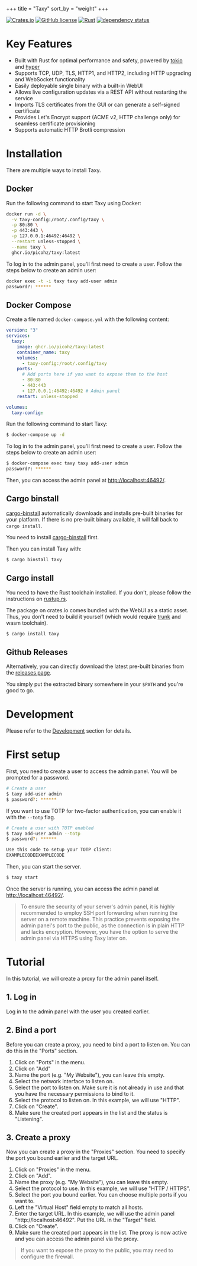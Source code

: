 +++
title = "Taxy"
sort_by = "weight"
+++

[![Crates.io](https://img.shields.io/crates/v/taxy.svg)](https://crates.io/crates/taxy)
[![GitHub license](https://img.shields.io/github/license/picoHz/taxy.svg)](https://github.com/picoHz/taxy/blob/main/LICENSE)
[![Rust](https://github.com/picoHz/taxy/actions/workflows/rust.yml/badge.svg)](https://github.com/picoHz/taxy/actions/workflows/rust.yml)
[![dependency status](https://deps.rs/crate/taxy/latest/status.svg)](https://deps.rs/crate/taxy)

# Key Features

- Built with Rust for optimal performance and safety, powered by [tokio](https://tokio.rs/) and [hyper](https://hyper.rs/)
- Supports TCP, UDP, TLS, HTTP1, and HTTP2, including HTTP upgrading and WebSocket functionality
- Easily deployable single binary with a built-in WebUI
- Allows live configuration updates via a REST API without restarting the service
- Imports TLS certificates from the GUI or can generate a self-signed certificate
- Provides Let's Encrypt support (ACME v2, HTTP challenge only) for seamless certificate provisioning
- Supports automatic HTTP Brotli compression

# Installation

There are multiple ways to install Taxy.

## Docker

Run the following command to start Taxy using Docker:

```bash
docker run -d \
  -v taxy-config:/root/.config/taxy \
  -p 80:80 \
  -p 443:443 \
  -p 127.0.0.1:46492:46492 \
  --restart unless-stopped \
  --name taxy \
  ghcr.io/picohz/taxy:latest
```

To log in to the admin panel, you'll first need to create a user. Follow the steps below to create an admin user:

```bash
docker exec -t -i taxy taxy add-user admin
password?: ******
```

## Docker Compose

Create a file named `docker-compose.yml` with the following content:

```yaml
version: "3"
services:
  taxy:
    image: ghcr.io/picohz/taxy:latest
    container_name: taxy
    volumes:
      - taxy-config:/root/.config/taxy
    ports:
      # Add ports here if you want to expose them to the host
      - 80:80
      - 443:443
      - 127.0.0.1:46492:46492 # Admin panel
    restart: unless-stopped

volumes:
  taxy-config:
```

Run the following command to start Taxy:

```bash
$ docker-compose up -d
```

To log in to the admin panel, you'll first need to create a user. Follow the steps below to create an admin user:

```bash
$ docker-compose exec taxy taxy add-user admin
password?: ******
```

Then, you can access the admin panel at [http://localhost:46492/](http://localhost:46492/).

## Cargo binstall

[cargo-binstall](https://github.com/cargo-bins/) automatically downloads and installs pre-built binaries for your platform. If there is no pre-built binary available, it will fall back to `cargo install`.

You need to install [cargo-binstall](https://github.com/cargo-bins/cargo-binstall#installation) first.

Then you can install Taxy with:

```bash
$ cargo binstall taxy
```

## Cargo install

You need to have the Rust toolchain installed. If you don't, please follow the instructions on [rustup.rs](https://rustup.rs/).

The package on crates.io comes bundled with the WebUI as a static asset. Thus, you don't need to build it yourself (which would require [trunk](https://trunkrs.dev/) and wasm toolchain).

```bash
$ cargo install taxy
```

## Github Releases

Alternatively, you can directly download the latest pre-built binaries from the [releases page](https://github.com/picoHz/taxy/releases).

You simply put the extracted binary somewhere in your `$PATH` and you're good to go.

# Development

Please refer to the [Development](/development) section for details.

# First setup

First, you need to create a user to access the admin panel. You will be prompted for a password.

```bash
# Create a user
$ taxy add-user admin
$ password?: ******
```

If you want to use TOTP for two-factor authentication, you can enable it with the `--totp` flag.

```bash
# Create a user with TOTP enabled
$ taxy add-user admin --totp
$ password?: ******

Use this code to setup your TOTP client:
EXAMPLECODEEXAMPLECODE
```

Then, you can start the server.

```bash
$ taxy start
```

Once the server is running, you can access the admin panel at [http://localhost:46492/](http://localhost:46492/).

> To ensure the security of your server's admin panel, it is highly recommended to employ SSH port forwarding when running the server on a remote machine. This practice prevents exposing the admin panel's port to the public, as the connection is in plain HTTP and lacks encryption. However, you have the option to serve the admin panel via HTTPS using Taxy later on.

# Tutorial

In this tutorial, we will create a proxy for the admin panel itself.

## 1. Log in

Log in to the admin panel with the user you created earlier.

## 2. Bind a port

Before you can create a proxy, you need to bind a port to listen on. You can do this in the "Ports" section.

1. Click on "Ports" in the menu.
2. Click on "Add"
3. Name the port (e.g. "My Website"), you can leave this empty.
4. Select the network interface to listen on.
5. Select the port to listen on. Make sure it is not already in use and that you have the necessary permissions to bind to it.
6. Select the protocol to listen on. In this example, we will use "HTTP".
7. Click on "Create".
8. Make sure the created port appears in the list and the status is "Listening".

## 3. Create a proxy

Now you can create a proxy in the "Proxies" section. You need to specify the port you bound earlier and the target URL.

1. Click on "Proxies" in the menu.
2. Click on "Add".
3. Name the proxy (e.g. "My Website"), you can leave this empty.
4. Select the protocol to use. In this example, we will use "HTTP / HTTPS".
5. Select the port you bound earlier. You can choose multiple ports if you want to.
6. Left the "Virtual Host" field empty to match all hosts.
7. Enter the target URL. In this example, we will use the admin panel "http://localhost:46492". Put the URL in the "Target" field.
8. Click on "Create".
9. Make sure the created port appears in the list. The proxy is now active and you can access the admin panel via the proxy.

> If you want to expose the proxy to the public, you may need to configure the firewall.
